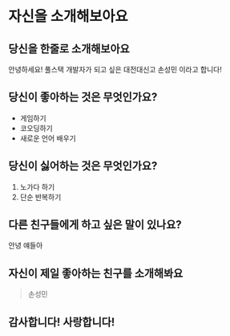 # 자신을 소개해보아요
## 당신을 한줄로 소개해보아요
안녕하세요! 풀스택 개발자가 되고 싶은 대전대신고 손성민 이라고 합니다!
## 당신이 좋아하는 것은 무엇인가요?
- 게임하기
- 코오딩하기
- 새로운 언어 배우기
## 당신이 싫어하는 것은 무엇인가요?
1. 노가다 하기
2. 단순 반복하기
## 다른 친구들에게 하고 싶은 말이 있나요?
안녕 얘들아
## 자신이 제일 좋아하는 친구를 소개해봐요
> 손성민
## 감사합니다! 사랑합니다!